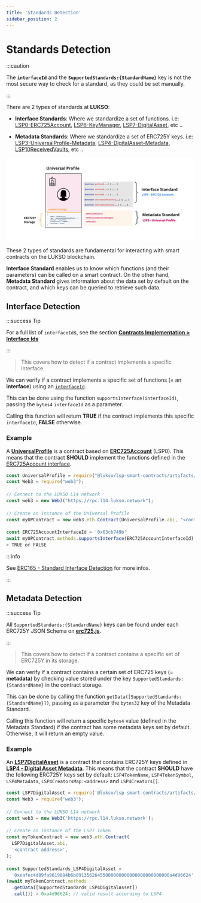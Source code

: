 ```yaml
---
title: 'Standards Detection'
sidebar_position: 2
---
```


# Standards Detection

:::caution

The **`interfaceId`** and the **`SupportedStandards:{StandardName}`** key is not the most secure way to check for a standard, as they could be set manually.

:::

There are 2 types of standards at **LUKSO**:

- **Interface Standards**: Where we standardize a set of functions. i.e: [LSP0-ERC725Account](./universal-profile/01-lsp0-erc725account.md), [LSP6-KeyManager](./universal-profile/04-lsp6-key-manager.md), [LSP7-DigitalAsset](./nft-2.0/02-LSP7-Digital-Asset.md), etc ..

- **Metadata Standards**: Where we standardize a set of ERC725Y keys. i.e: [LSP3-UniversalProfile-Metadata](./universal-profile/03-lsp3-universal-profile-metadata.md), [LSP4-DigitalAsset-Metadata](https://github.com/lukso-network/LIPs/blob/main/LSPs/LSP-4-DigitalAsset-Metadata.md), [LSP10ReceivedVaults](https://github.com/lukso-network/LIPs/blob/main/LSPs/LSP-10-ReceivedVaults.md), etc ..

![Interface and metadata standards](../../static/img/standard-detection.jpeg)

These 2 types of standards are fundamental for interacting with smart contracts on the LUKSO blockchain.

**Interface Standard** enables us to know which functions (and their parameters) can be called on a smart contract. On the other hand, **Metadata Standard** gives information about the data set by default on the contract, and which keys can be queried to retrieve such data.

## Interface Detection

:::success Tip

For a full list of `interfaceId`s, see the section **[Contracts Implementation > Interface Ids](./smart-contracts/interface-ids)**

:::

> This covers how to detect if a contract implements a specific interface.

We can verify if a contract implements a specific set of functions (= an **interface**) using an [`interfaceId`](./smart-contracts/interface-ids).

This can be done using the function `supportsInterface(interfaceId)`, passing the `bytes4` `interfaceId` as a parameter.

Calling this function will return **TRUE** if the contract implements this specific `interfaceId`, **FALSE** otherwise.

### Example

A **[UniversalProfile](./universal-profile/03-lsp3-universal-profile-metadata.md)** is a contract based on **[ERC725Account](./universal-profile/01-lsp0-erc725account.md)** (LSP0). This means that the contract **SHOULD** implement the functions defined in the [ERC725Account interface](https://github.com/lukso-network/LIPs/blob/main/LSPs/LSP-0-ERC725Account.md#interface-cheat-sheet).

```javascript
const UniversalProfile = require("@lukso/lsp-smart-contracts/artifacts/UniversalProfile.json");
const Web3 = require("web3");

// Connect to the LUKSO L14 network
const web3 = new Web3("https://rpc.l14.lukso.network");

// Create an instance of the Universal Profile
const myUPContract = new web3.eth.Contract(UniversalProfile.abi, "<contract-address>");

const ERC725AccountInterfaceId = '0x63cb749b'
await myUPContract.methods.supportsInterface(ERC725AccountInterfaceId).call()
> TRUE or FALSE
```

:::info

See [ERC165 - Standard Interface Detection](https://eips.ethereum.org/EIPS/eip-165) for more infos.

:::

## Metadata Detection

:::success Tip

All `SupportedStandards:{StandardName}` keys can be found under each ERC725Y JSON Schema on **[erc725.js](https://github.com/ERC725Alliance/erc725.js/tree/develop/src/schemas)**.

:::

> This covers how to detect if a contract contains a specific set of ERC725Y in its storage.

We can verify if a contract contains a certain set of ERC725 keys (= **metadata**) by checking value stored under the key `SupportedStandards:{StandardName}` in the contract storage.

This can be done by calling the function `getData([SupportedStandards:{StandardName}])`, passing as a parameter the `bytes32` key of the Metadata Standard.

Calling this function will return a specific `bytes4` value (defined in the Metadata Standard) if the contract has some metadata keys set by default. Otherwise, it will return an empty value.

### Example

An **[LSP7DigitalAsset](./nft-2.0/02-LSP7-Digital-Asset.md)** is a contract that contains ERC725Y keys defined in **[LSP4 - Digital Asset Metadata](https://github.com/lukso-network/LIPs/blob/main/LSPs/LSP-4-DigitalAsset-Metadata.md)**. This means that the contract **SHOULD** have the following ERC725Y keys set by default: `LSP4TokenName`, `LSP4TokenSymbol`, `LSP4Metadata`, `LSP4CreatorsMap:<address>` and `LSP4Creators[]`.

```javascript
const LSP7DigitalAsset = require('@lukso/lsp-smart-contracts/artifacts/LSP7DigitalAsset.json');
const Web3 = require('web3');

// Connect to the LUKSO L14 network
const web3 = new Web3('https://rpc.l14.lukso.network');

// Create an instance of the LSP7 Token
const myTokenContract = new web3.eth.Contract(
  LSP7DigitalAsset.abi,
  '<contract-address>',
);

const SupportedStandards_LSP4DigitalAsset =
  '0xeafec4d89fa9619884b6b89135626455000000000000000000000000a4d96624';
(await myTokenContract.methods
  .getData([SupportedStandards_LSP4DigitalAsset])
  .call()) > 0xa4d96624; // valid result according to LSP4
```

